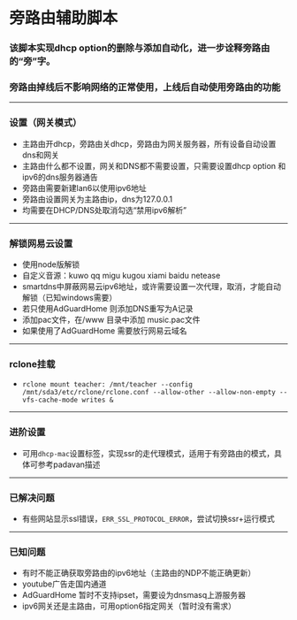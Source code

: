 # 旁路由辅助脚本

### 该脚本实现dhcp option的删除与添加自动化，进一步诠释旁路由的“旁”字。
### 旁路由掉线后不影响网络的正常使用，上线后自动使用旁路由的功能
-----
### 设置（网关模式）
* 主路由开dhcp，旁路由关dhcp，旁路由为网关服务器，所有设备自动设置dns和网关
* 主路由什么都不设置，网关和DNS都不需要设置，只需要设置dhcp option 和 ipv6的dns服务器通告
* 旁路由需要新建lan6以使用ipv6地址
* 旁路由设置网关为主路由ip，dns为127.0.0.1
* 均需要在DHCP/DNS处取消勾选“禁用ipv6解析”
------
### 解锁网易云设置
* 使用node版解锁
* 自定义音源：kuwo qq migu kugou xiami baidu netease
* smartdns中屏蔽网易云ipv6地址，或许需要设置一次代理，取消，才能自动解锁（已知windows需要）
* 若只使用AdGuardHome 则添加DNS重写为A记录
* 添加pac文件，在/www 目录中添加 music.pac文件
* 如果使用了AdGuardHome 需要放行网易云域名
----
### rclone挂载
* ```rclone mount teacher: /mnt/teacher --config /mnt/sda3/etc/rclone/rclone.conf --allow-other --allow-non-empty --vfs-cache-mode writes &```
-----
### 进阶设置
* 可用```dhcp-mac```设置标签，实现ssr的走代理模式，适用于有旁路由的模式，具体可参考padavan描述
-----
### 已解决问题
* 有些网站显示ssl错误，```ERR_SSL_PROTOCOL_ERROR```，尝试切换ssr+运行模式
-----
### 已知问题
* 有时不能正确获取旁路由的ipv6地址（主路由的NDP不能正确更新）
* youtube广告走国内通道
* AdGuardHome 暂时不支持ipset，需要设为dnsmasq上游服务器
* ipv6网关还是主路由，可用option6指定网关（暂时没有需求）

